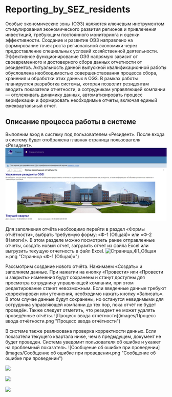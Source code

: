 # Reporting_by_SEZ_residents
Особые экономические зоны (ОЭЗ) являются ключевым инструментом стимулирования экономического развития регионов и привлечения инвестиций, требующим постоянного мониторинга и оценки эффективности. Создание и развитие ОЭЗ направлено на формирование точек роста региональной экономики через предоставление специальных условий хозяйственной деятельности. Эффективное функционирование ОЭЗ напрямую зависит от своевременного и достоверного сбора данных отчетности от резидентов. Актуальность данной выпускной квалификационной работы обусловлена необходимостью совершенствования процесса сбора, хранения и обработки этих данных в ОЭЗ.
В рамках работы планируется разработка системы, которая позволит резидентам вводить показатели отчетности, а сотрудникам управляющей компании — отслеживать динамику данных, автоматизировать процесс верификации и формировать необходимые отчеты, включая единый ежеквартальный отчет.

## Описание процесса работы в системе 
Выполним вход в систему под пользователем «Резидент». После входа в систему будет отображена главная страница пользователя «Резидент».
![Главная](images/главная.png "Главная страница")

Для заполнения отчёта необходимо перейти в раздел «Формы отчётности», выбрать требуемую форму: «Ф-1 (Общая)» или «Ф-2 (Налоги)». В этом разделе можно посмотреть ранее отправленные отчеты, создать новый отчет, загрузить отчет из файла Excel или выгрузить текущую отчетность в файл Excel.
![Страница_Ф1_Общая](images/Страница_Ф1_Общая)».png "Страница «Ф-1 (Общая)»")

Рассмотрим создание нового отчёта. Нажимаем «Создать» и заполняем данные. При нажатии на кнопку «Провести» или «Провести и закрыть» изменения будут сохранены и станут доступны для просмотра сотруднику управляющей компании, при этом редактирование станет невозможным. Если введенные данные требуют корректировки или уточнения, необходимо нажать кнопку «Записать». В этом случае данные будут сохранены, но останутся невидимыми для сотрудника управляющей компании до тех пор, пока отчёт не будет проведён. Также следует отметить, что резидент не может удалять проведённые отчёты.
![Процесс ввода отчётности](images/Процесс ввода отчётности.png "Процесс ввода отчётности")

В системе также реализована проверка корректности данных. Если показатели текущего квартала ниже, чем в предыдущем, документ не будет проведен. Система уведомит пользователя об ошибке и укажет на проблемный показатель.
![Сообщение об ошибке при проведении](images/Сообщение об ошибке при проведении.png "Сообщение об ошибке при проведении")


![](images/.png "")

![](images/.png "")


![](images/.png "")
